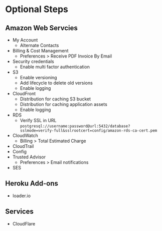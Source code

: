 # Optional Steps

## Amazon Web Servcies

* My Account
  * Alternate Contacts
* Billing & Cost Management
  * Preferences > Receive PDF Invoice By Email
* Security credentials
  * Enable multi factor authentication
* S3
  * Enable versioning
  * Add lifecycle to delete old versions
  * Enable logging
* CloudFront
  * Distribution for caching S3 bucket
  * Distribution for caching application assets
  * Enable logging
* RDS
  * Verify SSL in URL `postgresql://username:password@url:5432/database?sslmode=verify-full&sslrootcert=config/amazon-rds-ca-cert.pem`
* CloudWatch
  * Billing > Total Estimated Charge
* CloudTrail
* Config
* Trusted Advisor
  * Preferences > Email notifications
* SES

## Heroku Add-ons

* loader.io

## Services

* CloudFlare
